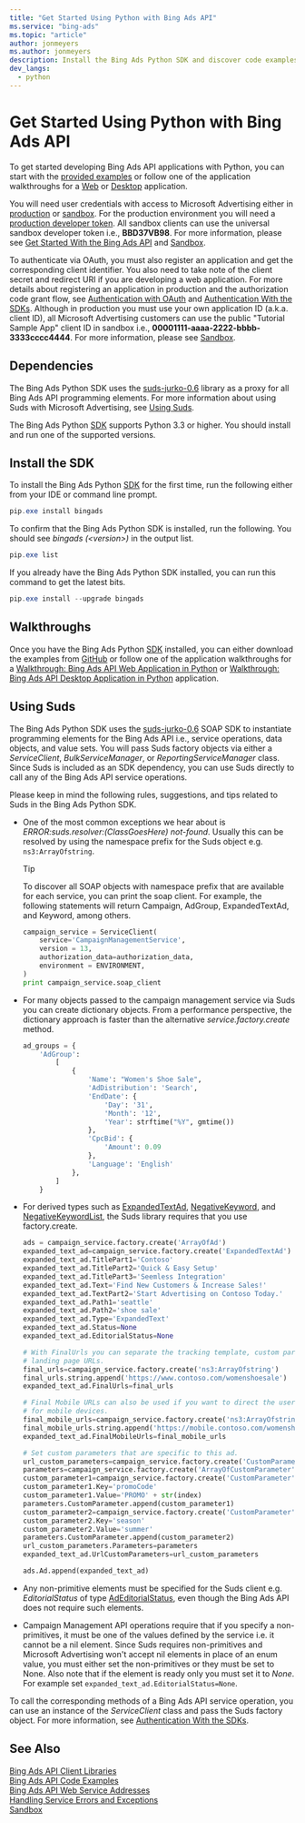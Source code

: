 ```yaml
---
title: "Get Started Using Python with Bing Ads API"
ms.service: "bing-ads"
ms.topic: "article"
author: jonmeyers
ms.author: jonmeyers
description: Install the Bing Ads Python SDK and discover code examples.
dev_langs:
  - python
---
```

# Get Started Using Python with Bing Ads API
To get started developing Bing Ads API applications with Python, you can start with the [provided examples](code-examples.md) or follow one of the application walkthroughs for a [Web](walkthrough-web-application-python.md) or [Desktop](walkthrough-desktop-application-python.md) application. 

You will need user credentials with access to Microsoft Advertising either in [production](https://ads.microsoft.com/) or [sandbox](https://secure.sandbox.bingads.microsoft.com/Auth?EnvContext=Sandbox). For the production environment you will need a [production developer token](get-started.md#get-developer-token). All sandbox clients can use the universal sandbox developer token i.e., **BBD37VB98**. For more information, please see [Get Started With the Bing Ads API](get-started.md) and [Sandbox](sandbox.md#access).  

To authenticate via OAuth, you must also register an application and get the corresponding client identifier. You also need to take note of the client secret and redirect URI if you are developing a web application. For more details about registering an application in production and the authorization code grant flow, see [Authentication with OAuth](authentication-oauth.md) and [Authentication With the SDKs](sdk-authentication.md#oauth). Although in production you must use your own application ID (a.k.a. client ID), all Microsoft Advertising customers can use the public "Tutorial Sample App" client ID in sandbox i.e., **00001111-aaaa-2222-bbbb-3333cccc4444**. For more information, please see [Sandbox](sandbox.md#access). 

## <a name="dependencies"></a> Dependencies
The Bing Ads Python SDK uses the [suds-jurko-0.6](https://pypi.org/project/suds-jurko/) library as a proxy for all Bing Ads API programming elements. For more information about using Suds with Microsoft Advertising, see [Using Suds](#suds).

The Bing Ads Python [SDK](client-libraries.md) supports Python 3.3 or higher. You should install and run one of the supported versions. 

## <a name="installation"></a>Install the SDK
To install the Bing Ads Python [SDK](client-libraries.md) for the first time, run the following either from your IDE or command line prompt.

```powershell
pip.exe install bingads
```
To confirm that the Bing Ads Python SDK is installed, run the following. You should see *bingads (&lt;version&gt;)* in the output list.

```powershell
pip.exe list
```
If you already have the Bing Ads Python SDK installed, you can run this command to get the latest bits.

```powershell
pip.exe install --upgrade bingads
```

## <a name="walkthrough"></a>Walkthroughs
Once you have the Bing Ads Python [SDK](client-libraries.md) installed, you can either download the examples from [GitHub](https://github.com/BingAds/BingAds-Python-SDK) or follow one of the application walkthroughs for a [Walkthrough: Bing Ads API Web Application in Python](walkthrough-web-application-python.md) or [Walkthrough: Bing Ads API Desktop Application in Python](walkthrough-desktop-application-python.md) application.

## <a name="suds"></a>Using Suds
The Bing Ads Python SDK uses the [suds-jurko-0.6](https://pypi.org/project/suds-jurko/) SOAP SDK to instantiate programming elements for the Bing Ads API i.e., service operations, data objects, and value sets. You will pass Suds factory objects via either a *ServiceClient*, *BulkServiceManager*, or *ReportingServiceManager* class. Since Suds is included as an SDK dependency, you can use Suds directly to call any of the Bing Ads API service operations.

Please keep in mind the following rules, suggestions, and tips related to Suds in the Bing Ads Python SDK.

- One of the most common exceptions we hear about is *ERROR:suds.resolver:(ClassGoesHere) not-found*. Usually this can be resolved by using the namespace prefix for the Suds object e.g. `ns3:ArrayOfstring`. 
    > [!TIP]
    > To discover all SOAP objects with namespace prefix that are available for each service, you can print the soap client. For example, the following statements will return Campaign, AdGroup, ExpandedTextAd, and Keyword, among others.
    
    ```python
    campaign_service = ServiceClient(
        service='CampaignManagementService', 
        version = 13,
        authorization_data=authorization_data, 
        environment = ENVIRONMENT,
    )
    print campaign_service.soap_client
    ```

- For many objects passed to the campaign management service via Suds you can create dictionary objects. From a performance perspective, the dictionary approach is faster than the alternative *service.factory.create* method.

    ```python
    ad_groups = {
        'AdGroup':
            [
                {
                    'Name': "Women's Shoe Sale",
                    'AdDistribution': 'Search',
                    'EndDate': {
                        'Day': '31',
                        'Month': '12',
                        'Year': strftime("%Y", gmtime())
                    },
                    'CpcBid': {
                        'Amount': 0.09
                    },
                    'Language': 'English'
                },
            ]
        }
    ```

- For derived types such as [ExpandedTextAd](../campaign-management-service/expandedtextad.md), [NegativeKeyword](../campaign-management-service/negativekeyword.md), and [NegativeKeywordList](../campaign-management-service/negativekeywordlist.md), the Suds library requires that you use factory.create.

    ```python
    ads = campaign_service.factory.create('ArrayOfAd')
    expanded_text_ad=campaign_service.factory.create('ExpandedTextAd')
    expanded_text_ad.TitlePart1='Contoso'
    expanded_text_ad.TitlePart2='Quick & Easy Setup'
    expanded_text_ad.TitlePart3='Seemless Integration'
    expanded_text_ad.Text='Find New Customers & Increase Sales!'
    expanded_text_ad.TextPart2='Start Advertising on Contoso Today.'
    expanded_text_ad.Path1='seattle'
    expanded_text_ad.Path2='shoe sale'
    expanded_text_ad.Type='ExpandedText'
    expanded_text_ad.Status=None
    expanded_text_ad.EditorialStatus=None

    # With FinalUrls you can separate the tracking template, custom parameters, and 
    # landing page URLs.
    final_urls=campaign_service.factory.create('ns3:ArrayOfstring')
    final_urls.string.append('https://www.contoso.com/womenshoesale')
    expanded_text_ad.FinalUrls=final_urls

    # Final Mobile URLs can also be used if you want to direct the user to a different page 
    # for mobile devices.
    final_mobile_urls=campaign_service.factory.create('ns3:ArrayOfstring')
    final_mobile_urls.string.append('https://mobile.contoso.com/womenshoesale')
    expanded_text_ad.FinalMobileUrls=final_mobile_urls

    # Set custom parameters that are specific to this ad.
    url_custom_parameters=campaign_service.factory.create('CustomParameters')
    parameters=campaign_service.factory.create('ArrayOfCustomParameter')
    custom_parameter1=campaign_service.factory.create('CustomParameter')
    custom_parameter1.Key='promoCode'
    custom_parameter1.Value='PROMO' + str(index)
    parameters.CustomParameter.append(custom_parameter1)
    custom_parameter2=campaign_service.factory.create('CustomParameter')
    custom_parameter2.Key='season'
    custom_parameter2.Value='summer'
    parameters.CustomParameter.append(custom_parameter2)
    url_custom_parameters.Parameters=parameters
    expanded_text_ad.UrlCustomParameters=url_custom_parameters

    ads.Ad.append(expanded_text_ad)
    ```

- Any non-primitive elements must be specified for the Suds client e.g. *EditorialStatus* of type [AdEditorialStatus](../campaign-management-service/adeditorialstatus.md), even though the Bing Ads API does not require such elements.

- Campaign Management API operations require that if you specify a non-primitives, it must be one of the values defined by the service i.e. it cannot be a nil element. Since Suds requires non-primitives and Microsoft Advertising won't accept nil elements in place of an enum value, you must either set the non-primitives or they must be set to None. Also note that if the element is ready only you must set it to *None*. For example set `expanded_text_ad.EditorialStatus=None`. 

To call the corresponding methods of a Bing Ads API service operation, you can use an instance of the *ServiceClient* class and pass the Suds factory object. For more information, see [Authentication With the SDKs](sdk-authentication.md#oauth).

## See Also
[Bing Ads API Client Libraries](client-libraries.md)    
[Bing Ads API Code Examples](code-examples.md)    
[Bing Ads API Web Service Addresses](web-service-addresses.md)  
[Handling Service Errors and Exceptions](handle-service-errors-exceptions.md)  
[Sandbox](sandbox.md)  
